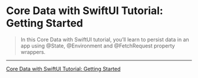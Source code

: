 # Core Data with SwiftUI Tutorial: Getting Started

> In this Core Data with SwiftUI tutorial, you’ll learn to persist data in an app using @State, @Environment and @FetchRequest property wrappers.

---

[Core Data with SwiftUI Tutorial: Getting Started](https://www.raywenderlich.com/9335365-core-data-with-swiftui-tutorial-getting-started)
